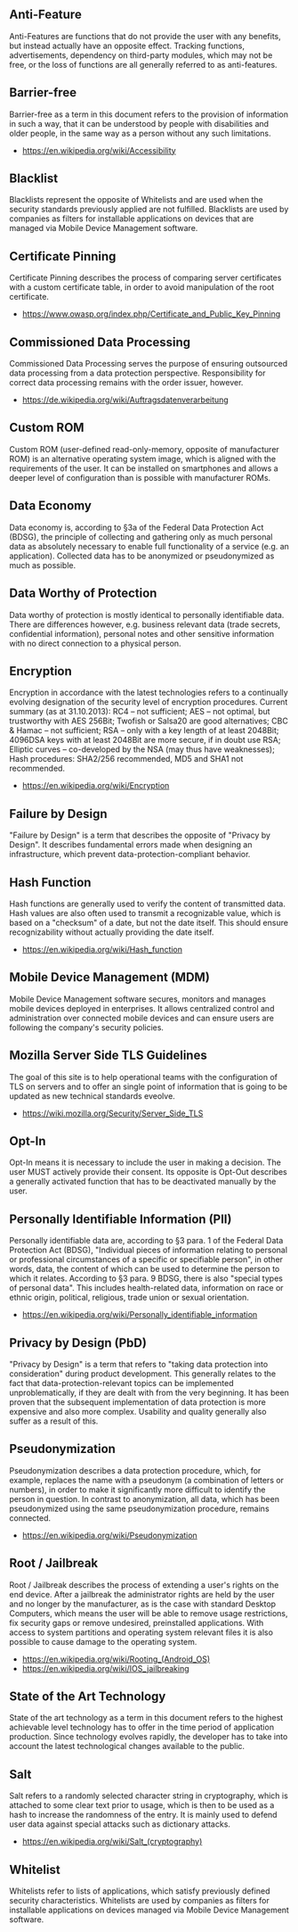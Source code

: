 ## Anti-Feature
Anti-Features are functions that do not provide the user with any benefits, but instead actually have an opposite effect.
Tracking functions, advertisements, dependency on third-party modules, which may not be free, or the loss of functions are all generally referred to as anti-features.

## Barrier-free
Barrier-free as a term in this document refers to the provision of information in such a way, that it can be understood by people with disabilities and older people, in the same way as a person without any such limitations.

- https://en.wikipedia.org/wiki/Accessibility

## Blacklist
Blacklists represent the opposite of Whitelists and are used when the security standards previously applied are not fulfilled.
Blacklists are used by companies as filters for installable applications on devices that are managed via Mobile Device Management software.

## Certificate Pinning
Certificate Pinning describes the process of comparing server certificates with a custom certificate table, in order to avoid manipulation of the root certificate.

- https://www.owasp.org/index.php/Certificate_and_Public_Key_Pinning

## Commissioned Data Processing
Commissioned Data Processing serves the purpose of ensuring outsourced data processing from a data protection perspective.
Responsibility for correct data processing remains with the order issuer, however.

- https://de.wikipedia.org/wiki/Auftragsdatenverarbeitung

## Custom ROM
Custom ROM (user-defined read-only-memory, opposite of manufacturer ROM) is an alternative operating system image, which is aligned with the requirements of the user.
It can be installed on smartphones and allows a deeper level of configuration than is possible with manufacturer ROMs.

## Data Economy
Data economy is, according to §3a of the Federal Data Protection Act (BDSG), the principle of collecting and gathering only as much personal data as absolutely necessary to enable full functionality of a service (e.g. an application).
Collected data has to be anonymized or pseudonymized as much as possible.

## Data Worthy of Protection
Data worthy of protection is mostly identical to personally identifiable data.
There are differences however, e.g. business relevant data (trade secrets, confidential information), personal notes and other sensitive information with no direct connection to a physical person.

## Encryption
Encryption in accordance with the latest technologies refers to a continually evolving designation of the security level of encryption procedures.
Current summary (as at 31.10.2013): RC4 – not sufficient; AES – not optimal, but trustworthy with AES 256Bit; Twofish or Salsa20 are good alternatives; CBC & Hamac – not sufficient; RSA – only with a key length of at least 2048Bit; 4096DSA keys with at least 2048Bit are more secure, if in doubt use RSA; Elliptic curves – co-developed by the NSA (may thus have weaknesses); Hash procedures: SHA2/256 recommended, MD5 and SHA1 not recommended.

- https://en.wikipedia.org/wiki/Encryption

## Failure by Design
"Failure by Design" is a term that describes the opposite of "Privacy by Design".
It describes fundamental errors made when designing an infrastructure, which prevent data-protection-compliant behavior.

## Hash Function
Hash functions are generally used to verify the content of transmitted data.
Hash values are also often used to transmit a recognizable value, which is based on a "checksum" of a date, but not the date itself.
This should ensure recognizability without actually providing the date itself.

- https://en.wikipedia.org/wiki/Hash_function

## Mobile Device Management (MDM)
Mobile Device Management software secures, monitors and manages mobile devices deployed in enterprises.
It allows centralized control and administration over connected mobile devices and can ensure users are following the company's security policies.

## Mozilla Server Side TLS Guidelines
The goal of this site is to help operational teams with the configuration of TLS on servers and to offer an single point of information that is going to be updated as new technical standards eveolve.

- https://wiki.mozilla.org/Security/Server_Side_TLS

## Opt-In
Opt-In means it is necessary to include the user in making a decision.
The user MUST actively provide their consent.
Its opposite is Opt-Out describes a generally activated function that has to be deactivated manually by the user.

## Personally Identifiable Information (PII)
Personally identifiable data are, according to §3 para. 1 of the Federal Data Protection Act (BDSG), "Individual pieces of information relating to personal or professional circumstances of a specific or specifiable person", in other words, data, the content of which can be used to determine the person to which it relates.
According to §3 para. 9 BDSG, there is also "special types of personal data".
This includes health-related data, information on race or ethnic origin, political, religious, trade union or sexual orientation.

- https://en.wikipedia.org/wiki/Personally_identifiable_information

## Privacy by Design (PbD)
"Privacy by Design" is a term that refers to "taking data protection into consideration" during product development.
This generally relates to the fact that data-protection-relevant topics can be implemented unproblematically, if they are dealt with from the very beginning.
It has been proven that the subsequent implementation of data protection is more expensive and also more complex.
Usability and quality generally also suffer as a result of this.

## Pseudonymization
Pseudonymization describes a data protection procedure, which, for example, replaces the name with a pseudonym (a combination of letters or numbers), in order to make it significantly more difficult to identify the person in question.
In contrast to anonymization, all data, which has been pseudonymized using the same pseudonymization procedure, remains connected.

- https://en.wikipedia.org/wiki/Pseudonymization

## Root / Jailbreak
Root / Jailbreak describes the process of extending a user's rights on the end device.
After a jailbreak the administrator rights are held by the user and no longer by the manufacturer, as is the case with standard Desktop Computers, which means the user will be able to remove usage restrictions, fix security gaps or remove undesired, preinstalled applications.
With access to system partitions and operating system relevant files it is also possible to cause damage to the operating system.

- https://en.wikipedia.org/wiki/Rooting_(Android_OS)
- https://en.wikipedia.org/wiki/IOS_jailbreaking

## State of the Art Technology
State of the art technology as a term in this document refers to the highest achievable level technology has to offer in the time period of application production.
Since technology evolves rapidly, the developer has to take into account the latest technological changes available to the public.

## Salt
Salt refers to a randomly selected character string in cryptography, which is attached to some clear text prior to usage, which is then to be used as a hash to increase the randomness of the entry.
It is mainly used to defend user data against special attacks such as dictionary attacks.

- https://en.wikipedia.org/wiki/Salt_(cryptography)

## Whitelist
Whitelists refer to lists of applications, which satisfy previously defined security characteristics.
Whitelists are used by companies as filters for installable applications on devices managed via Mobile Device Management software.
